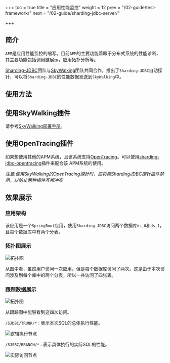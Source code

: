 +++
toc = true
title = "应用性能监控"
weight = 12
prev = "/02-guide/test-framework/"
next = "/02-guide/sharding-jdbc-server/"

+++

## 简介

`APM`是应用性能监控的缩写。目前`APM`的主要功能着眼于分布式系统的性能诊断，其主要功能包括调用链展示，应用拓扑分析等。

[Sharding-JDBC](http://shardingjdbc.io)团队与[SkyWalking](http://skywalking.io)团队共同合作，推出了`Sharding-JDBC`自动探针，可以将`Sharding-JDBC`的性能数据发送到`SkyWalking`中。

## 使用方法

## 使用SkyWalking插件

请参考[SkyWalking部署手册](https://github.com/OpenSkywalking/skywalking/wiki/Quick-start-chn)。

## 使用OpenTracing插件

如果想使用其他的APM系统，且该系统支持[OpenTracing](http://opentracing.io)。可以使用[sharding-jdbc-opentracing](https://github.com/shardingjdbc/sharding-jdbc-opentracing/blob/master/README_ZH.md)插件来配合该
APM系统的使用。

*注意:使用SkyWalking的OpenTracing探针时，应将原ShardingJDBC探针插件禁用，以防止两种插件互相冲突*

## 效果展示

### 应用架构

该应用是一个`SpringBoot`应用，使用`Sharding-JDBC`访问两个数据库`ds_0`和`ds_1`，且每个数据库中有两个分表。

### 拓扑图展示

![拓扑图](http://ovfotjrsi.bkt.clouddn.com/apm-topology.png)

从图中看，虽然用户访问一次应用，但是每个数据库访问了两次。这是由于本次访问涉及到每个库中的两个分表，所以一共访问了四张表。

### 跟踪数据展示

![拓扑图](http://ovfotjrsi.bkt.clouddn.com/apm-trace.png)

从跟踪图中能够看到这四次访问。

`/SJDBC/TRUNK/*` : 表示本次SQL的总体执行性能。


![逻辑执行节点](http://ovfotjrsi.bkt.clouddn.com/apm-trunk-span.png)

`/SJSBC/BRANCH/*` : 表示具体执行的实际SQL的性能。

![实际访问节点](http://ovfotjrsi.bkt.clouddn.com/apm-branch-span.png)

